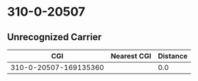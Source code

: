 # 310-0-20507
## Unrecognized Carrier


| CGI | Nearest CGI | Distance |
|-----|-------------|----------|
| 310-0-20507-169135360 |  | 0.0 |
